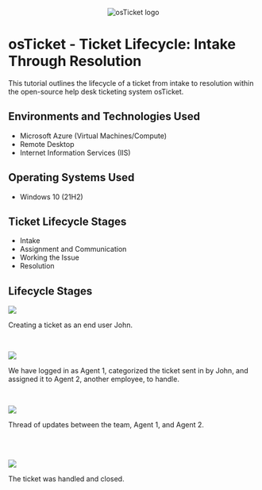 <p align="center">
<img src="https://i.imgur.com/Clzj7Xs.png" alt="osTicket logo"/>
</p>

<h1>osTicket - Ticket Lifecycle: Intake Through Resolution</h1>
This tutorial outlines the lifecycle of a ticket from intake to resolution within the open-source help desk ticketing system osTicket.<br />

<h2>Environments and Technologies Used</h2>

- Microsoft Azure (Virtual Machines/Compute)
- Remote Desktop
- Internet Information Services (IIS)

<h2>Operating Systems Used </h2>

- Windows 10</b> (21H2)

<h2>Ticket Lifecycle Stages</h2>

- Intake
- Assignment and Communication
- Working the Issue
- Resolution

<h2>Lifecycle Stages</h2>

<p>
<img src="https://i.imgur.com/hJXuSJF.png"/>
</p>
<p>
Creating a ticket as an end user John.
</p>
<br />

<p>
<img src="https://i.imgur.com/Kr2tR9F.png"/>
</p>
<p>
We have logged in as Agent 1, categorized the ticket sent in by John, and assigned it to Agent 2, another employee, to handle.
</p>
<br />

<p>
<img src="https://i.imgur.com/yKwxWLf.png"/>
</p>
<p>
Thread of updates between the team, Agent 1, and Agent 2.
</p>
<br />
<br />

<p>
<img src="https://i.imgur.com/FfUWG6O.png"/>
</p>
<p>
The ticket was handled and closed.
</p>
<br />





























